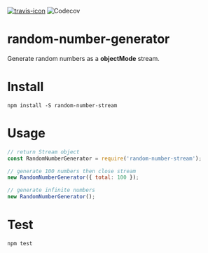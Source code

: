 [![travis-icon]][travis-link]
![Codecov](https://img.shields.io/codecov/c/github/meiwhu/random-number-stream.svg)

# random-number-generator
Generate random numbers as a <b>objectMode</b> stream.

# Install
`npm install -S random-number-stream`

# Usage
```js
// return Stream object
const RandomNumberGenerator = require('random-number-stream');

// generate 100 numbers then close stream
new RandomNumberGenerator({ total: 100 });

// generate infinite numbers
new RandomNumberGenerator();
```

# Test
`npm test`

[travis-icon]:https://travis-ci.org/meiwhu/random-number-stream.svg?branch=master
[travis-link]:https://travis-ci.org/meiwhu/random-number-stream